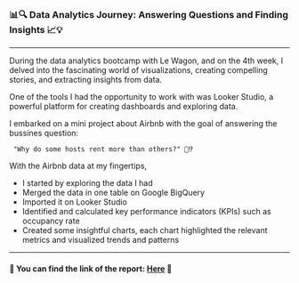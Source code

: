 ### 📊🔍 Data Analytics Journey: Answering Questions and Finding Insights 📈💡
*****
During the data analytics bootcamp with Le Wagon, and on the 4th week, I delved into the fascinating world of visualizations, creating compelling stories, and extracting insights from data.

One of the tools I had the opportunity to work with was Looker Studio, a powerful platform for creating dashboards and exploring data.


I embarked on a mini project about Airbnb with the goal of answering the bussines question:

``` "Why do some hosts rent more than others?" 🤔⁉️``` 



 
With the Airbnb data at my fingertips,
* I started by exploring the data I had
* Merged the data in one table on Google BigQuery
* Imported it on Looker Studio
* Identified and calculated key performance indicators (KPIs) such as occupancy rate
* Created some insightful charts, each chart highlighted the relevant metrics and visualized trends and patterns
* ***

#### 🔗 You can find the link of the report: [Here](https://lookerstudio.google.com/reporting/0a5b68a2-d9c9-4f19-909e-a2f71377cfbd) 📄


